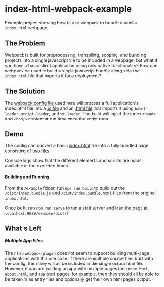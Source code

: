 # index-html-webpack-example

Example project showing how to use webpack to bundle a vanilla `index.html` webpage.

## The Problem

Webpack is built for preprocessing, transpiling, scoping, and bundling projects into a single javascript file to be included in a webpage, but what if you have a basic client application using only native functionality? How can webpack be used to build a single javascript bundle along side the `index.html` file that imports it for a deployment?

## The Solution

The [webpack config file](webpack.config.js) used here will process a full application's index.html file into a [.js file](dist/index.bundle.js) and an [.html file](dist/index.bundle.html) that imports it using `babel-loader`, `script-loader`, and `wc-loader`. The build will inject the index `<head>` and `<body>` content at run time once the script runs.

## Demo
The config can convert a basic [index.html](index.html) file into a fully bundled page consisting of [two files](https://gkjohnson.github.io/index-html-webpack-example/dist/index.bundle.html).

Console logs show that the different elements and scripts are made available at the expected times.

#### Building and Running

From the `/example` folder, run `npm run build` to build out the `/dist/index.bundle.js` and `/dist/index.bundle.html` files from the original `index.html`.

Once built, run `npm run serve` to run a stati server and load the page at `localhost:9080/example/dist/`!

## What's Left

##### Multiple App Files
The `html-webpack-plugin` does not seem to support building multi-page applications with this use case. If there are multiple source files built with the config, then they will all be included in the single output html file. However, if you are building an app with multiple pages (an `index.html`, `about.html`, and `app.html` pages, for example, then they should all be able to be taken in as entry files and optionally get their own html pages output.
